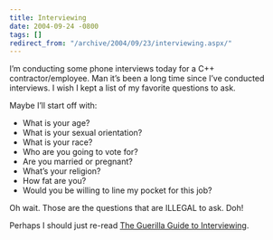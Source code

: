 ```yaml
---
title: Interviewing
date: 2004-09-24 -0800
tags: []
redirect_from: "/archive/2004/09/23/interviewing.aspx/"
---
```


I’m conducting some phone interviews today for a C++
contractor/employee. Man it’s been a long time since I’ve conducted
interviews. I wish I kept a list of my favorite questions to ask.

Maybe I’ll start off with:

-   What is your age?
-   What is your sexual orientation?
-   What is your race?
-   Who are you going to vote for?
-   Are you married or pregnant?
-   What’s your religion?
-   How fat are you?
-   Would you be willing to line my pocket for this job?

Oh wait. Those are the questions that are ILLEGAL to ask. Doh!

Perhaps I should just re-read [The Guerilla Guide to
Interviewing](http://www.joelonsoftware.com/articles/fog0000000073.html).

